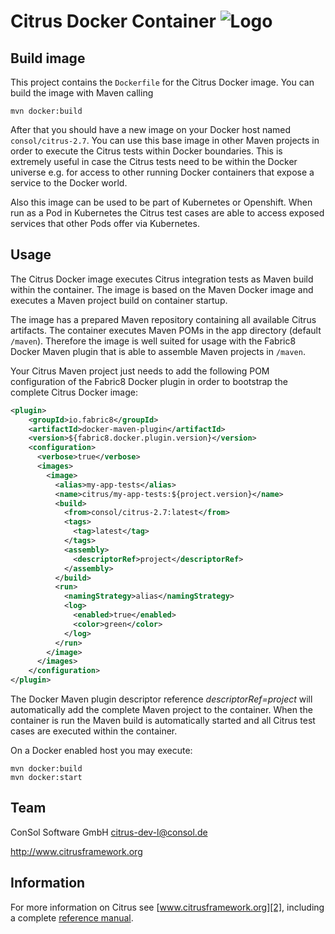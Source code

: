 Citrus Docker Container ![Logo][1]
==============

Build image
---------

This project contains the `Dockerfile` for the Citrus Docker image. You can build the image with Maven calling

```
mvn docker:build
```

After that you should have a new image on your Docker host named `consol/citrus-2.7`. You can use this base image in other
Maven projects in order to execute the Citrus tests within Docker boundaries. This is extremely useful in case the Citrus tests need
to be within the Docker universe e.g. for access to other running Docker containers that expose a service to the Docker world.
 
Also this image can be used to be part of Kubernetes or Openshift. When run as a Pod in Kubernetes the Citrus test cases are able
to access exposed services that other Pods offer via Kubernetes.

Usage
---------

The Citrus Docker image executes Citrus integration tests as Maven build within the container. The
image is based on the Maven Docker image and executes a Maven project build on container startup.

The image has a prepared Maven repository containing all available Citrus artifacts. The container executes
Maven POMs in the app directory (default `/maven`). Therefore the image is well suited for usage with the
Fabric8 Docker Maven plugin that is able to assemble Maven projects in `/maven`. 

Your Citrus Maven project just needs to add the following POM configuration of the Fabric8 Docker plugin in order to
bootstrap the complete Citrus Docker image:

```xml
<plugin>
    <groupId>io.fabric8</groupId>
    <artifactId>docker-maven-plugin</artifactId>
    <version>${fabric8.docker.plugin.version}</version>
    <configuration>
      <verbose>true</verbose>
      <images>
        <image>
          <alias>my-app-tests</alias>
          <name>citrus/my-app-tests:${project.version}</name>
          <build>
            <from>consol/citrus-2.7:latest</from>
            <tags>
              <tag>latest</tag>
            </tags>
            <assembly>
              <descriptorRef>project</descriptorRef>
            </assembly>
          </build>
          <run>
            <namingStrategy>alias</namingStrategy>
            <log>
              <enabled>true</enabled>
              <color>green</color>
            </log>
          </run>
        </image>
      </images>
    </configuration>
</plugin>
```

The Docker Maven plugin descriptor reference *descriptorRef=project* will automatically add the complete Maven project to the container.
When the container is run the Maven build is automatically started and all Citrus test cases are executed within the container.

On a Docker enabled host you may execute:

```
mvn docker:build
mvn docker:start
```

Team
---------

ConSol Software GmbH
citrus-dev-l@consol.de

http://www.citrusframework.org

Information
---------

For more information on Citrus see [www.citrusframework.org][2], including
a complete [reference manual][3].

 [1]: http://www.citrusframework.org/img/brand-logo.png "Citrus"
 [2]: http://www.citrusframework.org
 [3]: http://www.citrusframework.org/reference/html/